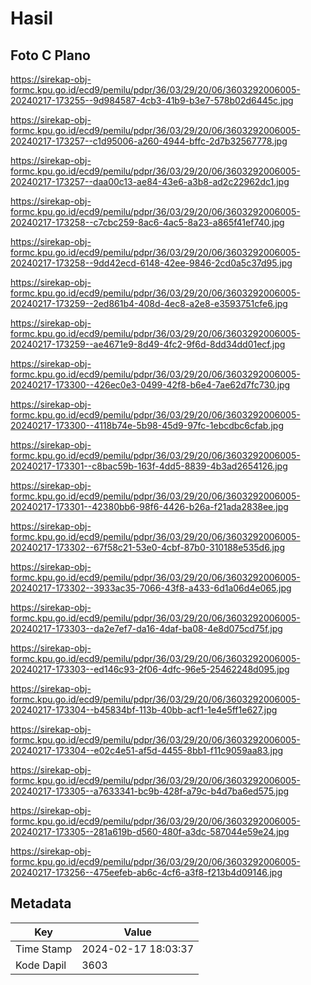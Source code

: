 # Hasil

## Foto C Plano

https://sirekap-obj-formc.kpu.go.id/ecd9/pemilu/pdpr/36/03/29/20/06/3603292006005-20240217-173255--9d984587-4cb3-41b9-b3e7-578b02d6445c.jpg

https://sirekap-obj-formc.kpu.go.id/ecd9/pemilu/pdpr/36/03/29/20/06/3603292006005-20240217-173257--c1d95006-a260-4944-bffc-2d7b32567778.jpg

https://sirekap-obj-formc.kpu.go.id/ecd9/pemilu/pdpr/36/03/29/20/06/3603292006005-20240217-173257--daa00c13-ae84-43e6-a3b8-ad2c22962dc1.jpg

https://sirekap-obj-formc.kpu.go.id/ecd9/pemilu/pdpr/36/03/29/20/06/3603292006005-20240217-173258--c7cbc259-8ac6-4ac5-8a23-a865f41ef740.jpg

https://sirekap-obj-formc.kpu.go.id/ecd9/pemilu/pdpr/36/03/29/20/06/3603292006005-20240217-173258--9dd42ecd-6148-42ee-9846-2cd0a5c37d95.jpg

https://sirekap-obj-formc.kpu.go.id/ecd9/pemilu/pdpr/36/03/29/20/06/3603292006005-20240217-173259--2ed861b4-408d-4ec8-a2e8-e3593751cfe6.jpg

https://sirekap-obj-formc.kpu.go.id/ecd9/pemilu/pdpr/36/03/29/20/06/3603292006005-20240217-173259--ae4671e9-8d49-4fc2-9f6d-8dd34dd01ecf.jpg

https://sirekap-obj-formc.kpu.go.id/ecd9/pemilu/pdpr/36/03/29/20/06/3603292006005-20240217-173300--426ec0e3-0499-42f8-b6e4-7ae62d7fc730.jpg

https://sirekap-obj-formc.kpu.go.id/ecd9/pemilu/pdpr/36/03/29/20/06/3603292006005-20240217-173300--4118b74e-5b98-45d9-97fc-1ebcdbc6cfab.jpg

https://sirekap-obj-formc.kpu.go.id/ecd9/pemilu/pdpr/36/03/29/20/06/3603292006005-20240217-173301--c8bac59b-163f-4dd5-8839-4b3ad2654126.jpg

https://sirekap-obj-formc.kpu.go.id/ecd9/pemilu/pdpr/36/03/29/20/06/3603292006005-20240217-173301--42380bb6-98f6-4426-b26a-f21ada2838ee.jpg

https://sirekap-obj-formc.kpu.go.id/ecd9/pemilu/pdpr/36/03/29/20/06/3603292006005-20240217-173302--67f58c21-53e0-4cbf-87b0-310188e535d6.jpg

https://sirekap-obj-formc.kpu.go.id/ecd9/pemilu/pdpr/36/03/29/20/06/3603292006005-20240217-173302--3933ac35-7066-43f8-a433-6d1a06d4e065.jpg

https://sirekap-obj-formc.kpu.go.id/ecd9/pemilu/pdpr/36/03/29/20/06/3603292006005-20240217-173303--da2e7ef7-da16-4daf-ba08-4e8d075cd75f.jpg

https://sirekap-obj-formc.kpu.go.id/ecd9/pemilu/pdpr/36/03/29/20/06/3603292006005-20240217-173303--ed146c93-2f06-4dfc-96e5-25462248d095.jpg

https://sirekap-obj-formc.kpu.go.id/ecd9/pemilu/pdpr/36/03/29/20/06/3603292006005-20240217-173304--b45834bf-113b-40bb-acf1-1e4e5ff1e627.jpg

https://sirekap-obj-formc.kpu.go.id/ecd9/pemilu/pdpr/36/03/29/20/06/3603292006005-20240217-173304--e02c4e51-af5d-4455-8bb1-f11c9059aa83.jpg

https://sirekap-obj-formc.kpu.go.id/ecd9/pemilu/pdpr/36/03/29/20/06/3603292006005-20240217-173305--a7633341-bc9b-428f-a79c-b4d7ba6ed575.jpg

https://sirekap-obj-formc.kpu.go.id/ecd9/pemilu/pdpr/36/03/29/20/06/3603292006005-20240217-173305--281a619b-d560-480f-a3dc-587044e59e24.jpg

https://sirekap-obj-formc.kpu.go.id/ecd9/pemilu/pdpr/36/03/29/20/06/3603292006005-20240217-173256--475eefeb-ab6c-4cf6-a3f8-f213b4d09146.jpg


## Metadata

| Key        | Value               |
| ---------- | ------------------- |
| Time Stamp | 2024-02-17 18:03:37 |
| Kode Dapil | 3603                |



